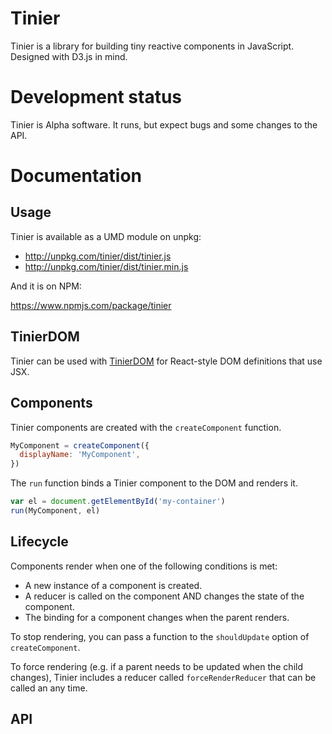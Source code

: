 # Tinier

Tinier is a library for building tiny reactive components in
JavaScript. Designed with D3.js in mind.

# Development status

Tinier is Alpha software. It runs, but expect bugs and some changes to the API.

# Documentation

## Usage

Tinier is available as a UMD module on unpkg:

- http://unpkg.com/tinier/dist/tinier.js
- http://unpkg.com/tinier/dist/tinier.min.js

And it is on NPM:

https://www.npmjs.com/package/tinier

## TinierDOM

Tinier can be used with [TinierDOM](https://github.com/zakandrewking/tinier-dom)
for React-style DOM definitions that use JSX.

## Components

Tinier components are created with the `createComponent` function.

```javascript
MyComponent = createComponent({
  displayName: 'MyComponent',
})
```

The `run` function binds a Tinier component to the DOM and renders it.

```javascript
var el = document.getElementById('my-container')
run(MyComponent, el)
```

## Lifecycle

Components render when one of the following conditions is met:

- A new instance of a component is created.
- A reducer is called on the component AND changes the state of the component.
- The binding for a component changes when the parent renders.

To stop rendering, you can pass a function to the `shouldUpdate` option of
`createComponent`.

To force rendering (e.g. if a parent needs to be updated when the child
changes), Tinier includes a reducer called `forceRenderReducer` that can be
called an any time.

## API
